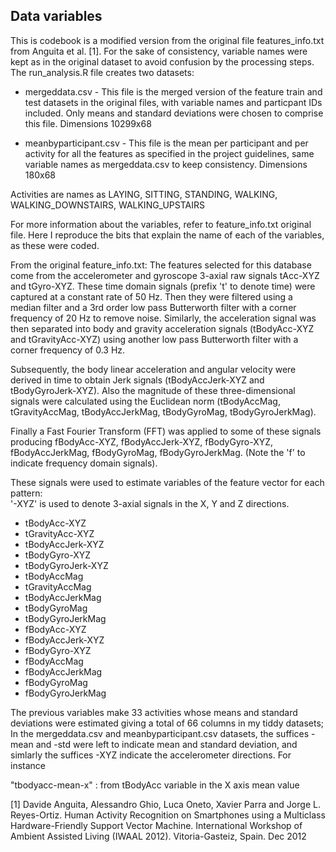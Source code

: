 ## Data variables

This is codebook is a modified version from the original file features_info.txt from Anguita et al. [1]. For the sake of consistency, variable names were kept as in the original dataset to avoid confusion by the processing steps. The run_analysis.R file creates two datasets:

* mergeddata.csv - This file is the merged version of the feature train and test datasets in the original files, with variable names and particpant IDs included. Only means and standard deviations were chosen to comprise this file. Dimensions 10299x68

* meanbyparticipant.csv - This file is the mean per participant and per activity for all the features as specified in the project guidelines, same variable names as mergeddata.csv to keep consistency. Dimensions 180x68

Activities are names as LAYING, SITTING, STANDING, WALKING, WALKING_DOWNSTAIRS, WALKING_UPSTAIRS

For more information about the variables, refer to feature_info.txt original file. Here I reproduce the bits that explain the name of each of the variables, as these were coded.

From the original feature_info.txt: The features selected for this database come from the accelerometer and gyroscope 3-axial raw signals tAcc-XYZ and tGyro-XYZ. These time domain signals (prefix 't' to denote time) were captured at a constant rate of 50 Hz. Then they were filtered using a median filter and a 3rd order low pass Butterworth filter with a corner frequency of 20 Hz to remove noise. Similarly, the acceleration signal was then separated into body and gravity acceleration signals (tBodyAcc-XYZ and tGravityAcc-XYZ) using another low pass Butterworth filter with a corner frequency of 0.3 Hz. 

Subsequently, the body linear acceleration and angular velocity were derived in time to obtain Jerk signals (tBodyAccJerk-XYZ and tBodyGyroJerk-XYZ). Also the magnitude of these three-dimensional signals were calculated using the Euclidean norm (tBodyAccMag, tGravityAccMag, tBodyAccJerkMag, tBodyGyroMag, tBodyGyroJerkMag). 

Finally a Fast Fourier Transform (FFT) was applied to some of these signals producing fBodyAcc-XYZ, fBodyAccJerk-XYZ, fBodyGyro-XYZ, fBodyAccJerkMag, fBodyGyroMag, fBodyGyroJerkMag. (Note the 'f' to indicate frequency domain signals). 

These signals were used to estimate variables of the feature vector for each pattern:  
'-XYZ' is used to denote 3-axial signals in the X, Y and Z directions.

- tBodyAcc-XYZ
- tGravityAcc-XYZ
- tBodyAccJerk-XYZ
- tBodyGyro-XYZ
- tBodyGyroJerk-XYZ
- tBodyAccMag
- tGravityAccMag
- tBodyAccJerkMag
- tBodyGyroMag
- tBodyGyroJerkMag
- fBodyAcc-XYZ
- fBodyAccJerk-XYZ
- fBodyGyro-XYZ
- fBodyAccMag
- fBodyAccJerkMag
- fBodyGyroMag
- fBodyGyroJerkMag

The previous variables make 33 activities whose means and standard deviations were estimated giving a total of 66 columns in my tiddy datasets; In the mergeddata.csv and meanbyparticipant.csv datasets, the suffices -mean and -std were left to indicate mean and standard deviation, and simlarly the suffices -XYZ indicate the accelerometer directions. For instance

"tbodyacc-mean-x" : from tBodyAcc variable in the X axis mean value       
      
[1] Davide Anguita, Alessandro Ghio, Luca Oneto, Xavier Parra and Jorge L. Reyes-Ortiz. Human Activity Recognition on Smartphones using a Multiclass Hardware-Friendly Support Vector Machine. International Workshop of Ambient Assisted Living (IWAAL 2012). Vitoria-Gasteiz, Spain. Dec 2012



